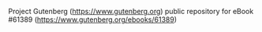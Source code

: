 Project Gutenberg (https://www.gutenberg.org) public repository for eBook #61389 (https://www.gutenberg.org/ebooks/61389)

